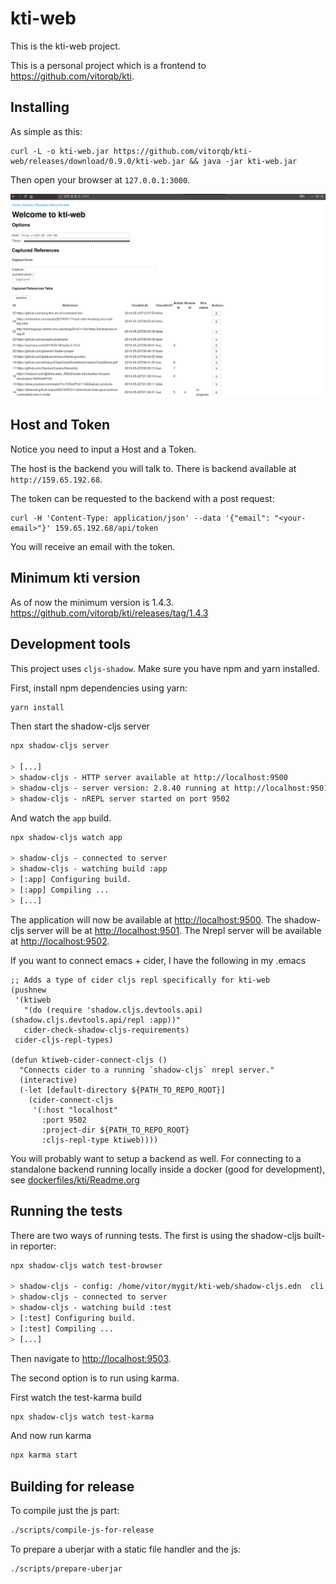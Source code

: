 # kti-web

This is the kti-web project.

This is a personal project which is a frontend to https://github.com/vitorqb/kti.

## Installing

As simple as this:

```shell
curl -L -o kti-web.jar https://github.com/vitorqb/kti-web/releases/download/0.9.0/kti-web.jar && java -jar kti-web.jar
```

Then open your browser at `127.0.0.1:3000`.

![alt text](img/init-screen-at-browser.png "Logo Title Text 1")

## Host and Token

Notice you need to input a Host and a Token.

The host is the backend you will talk to. There is backend available at `http://159.65.192.68`.

The token can be requested to the backend with a post request:

```shell
curl -H 'Content-Type: application/json' --data '{"email": "<your-email>"}' 159.65.192.68/api/token
```

You will receive an email with the token.

## Minimum kti version
As of now the minimum version is 1.4.3.
https://github.com/vitorqb/kti/releases/tag/1.4.3

## Development tools

This project uses `cljs-shadow`. Make sure you have npm and yarn installed.

First, install npm dependencies using yarn:

```sh
yarn install
```

Then start the shadow-cljs server
```sh
npx shadow-cljs server

> [...]
> shadow-cljs - HTTP server available at http://localhost:9500
> shadow-cljs - server version: 2.8.40 running at http://localhost:9501
> shadow-cljs - nREPL server started on port 9502
```

And watch the `app` build.
```sh
npx shadow-cljs watch app

> shadow-cljs - connected to server
> shadow-cljs - watching build :app
> [:app] Configuring build.
> [:app] Compiling ...
> [...]
```

The application will now be available at [http://localhost:9500](http://localhost:9500).
The shadow-cljs server will be at [http://localhost:9501](http://localhost:9501).
The Nrepl server will be available at [http://localhost:9502](http://localhost:9502).

If you want to connect emacs + cider, I have the following in my .emacs
```emacs-lisp
;; Adds a type of cider cljs repl specifically for kti-web
(pushnew
 '(ktiweb
   "(do (require 'shadow.cljs.devtools.api) (shadow.cljs.devtools.api/repl :app))"
   cider-check-shadow-cljs-requirements)
 cider-cljs-repl-types)

(defun ktiweb-cider-connect-cljs ()
  "Connects cider to a running `shadow-cljs` nrepl server."
  (interactive)
  (-let [default-directory ${PATH_TO_REPO_ROOT}]
    (cider-connect-cljs
     '(:host "localhost"
       :port 9502
       :project-dir ${PATH_TO_REPO_ROOT}
       :cljs-repl-type ktiweb))))
```

You will probably want to setup a backend as well. For connecting to a
standalone backend running locally inside a docker (good for
development), see [dockerfiles/kti/Readme.org](dockerfiles/kti/Readme.org)


## Running the tests
There are two ways of running tests. The first is using the shadow-cljs built-in
reporter:

```sh
npx shadow-cljs watch test-browser

> shadow-cljs - config: /home/vitor/mygit/kti-web/shadow-cljs.edn  cli version: 2.8.40  node: v11.15.0
> shadow-cljs - connected to server
> shadow-cljs - watching build :test
> [:test] Configuring build.
> [:test] Compiling ...
> [...]
```

Then navigate to [http://localhost:9503](http://localhost:9503).

The second option is to run using karma.

First watch the test-karma build
```sh
npx shadow-cljs watch test-karma 
```

And now run karma
```sh
npx karma start
```

## Building for release

To compile just the js part:
```sh
./scripts/compile-js-for-release
```

To prepare a uberjar with a static file handler and the js:
```sh
./scripts/prepare-uberjar
```
